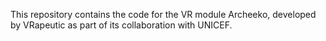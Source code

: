 This repository contains the code for the VR module Archeeko, developed by VRapeutic as part of its collaboration with UNICEF.
